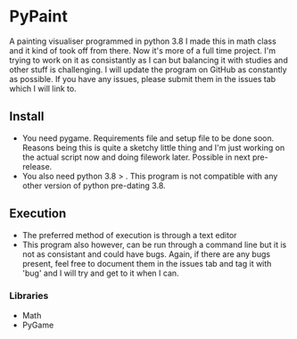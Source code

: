 # PyPaint
A painting visualiser programmed in python 3.8 
I made this in math class and it kind of took off from there. Now it's more of a full time project. I'm trying to work on it as consistantly as I can but balancing it with studies and other stuff is challenging. I will update the program on GitHub as constantly as possible. If you have any issues, please submit them in the issues tab which I will link to.


## Install
- You need pygame. Requirements file and setup file to be done soon. Reasons being this is quite a sketchy little thing and I'm just working on the actual script now and doing filework later. Possible in next pre-release. 
- You also need python 3.8 > . This program is not compatible with any other version of python pre-dating 3.8. 

## Execution
- The preferred method of execution is through a text editor 
- This program also however, can be run through a command line but it is not as consistant and could have bugs. Again, if there are any bugs present, feel free to document them in the issues tab and tag it with 'bug' and I will try and get to it when I can. 

### Libraries
- Math
- PyGame

